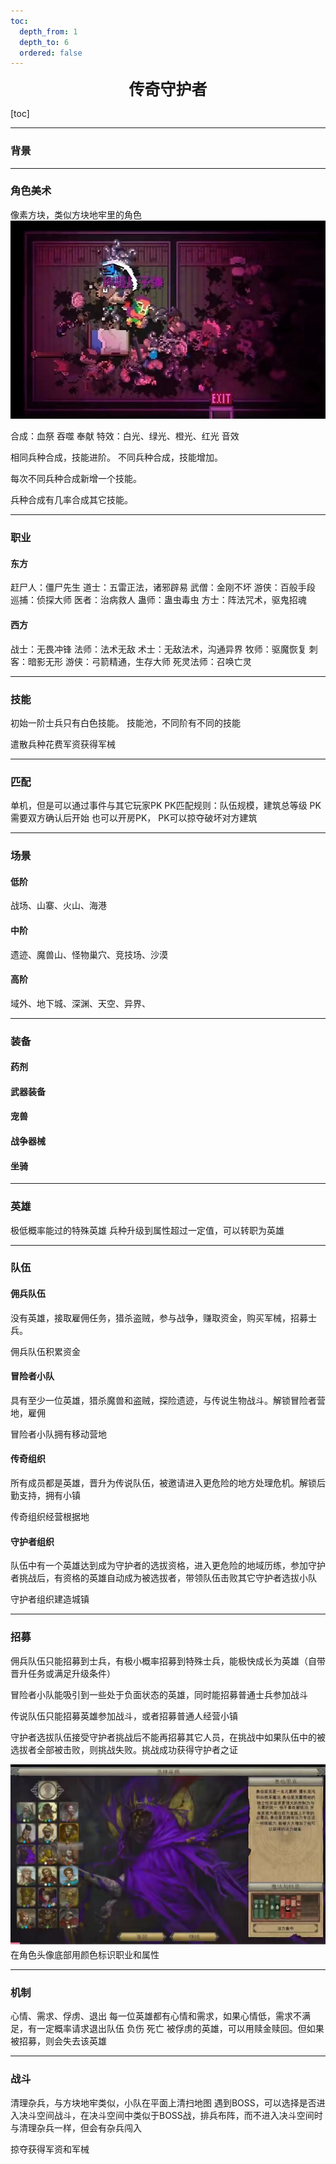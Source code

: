 ```yaml
---
toc:
  depth_from: 1
  depth_to: 6
  ordered: false 
---
```


<center style="font-weight:bold;font-size:25px;">传奇守护者</center>

[toc]

---
### 背景

---
### 角色美术
像素方块，类似方块地牢里的角色
![Alt text](ad1be0e40b91829f2f0f575fa97af31.jpg)

合成：血祭 吞噬 奉献
特效：白光、绿光、橙光、红光
音效

相同兵种合成，技能进阶。
不同兵种合成，技能增加。

每次不同兵种合成新增一个技能。

兵种合成有几率合成其它技能。

---
### 职业

#### 东方
赶尸人：僵尸先生
道士：五雷正法，诸邪辟易
武僧：金刚不坏
游侠：百般手段
巡捕：侦探大师
医者：治病救人
蛊师：蛊虫毒虫
方士：阵法咒术，驱鬼招魂

#### 西方
战士：无畏冲锋
法师：法术无敌
术士：无敌法术，沟通异界
牧师：驱魔恢复
刺客：暗影无形
游侠：弓箭精通，生存大师
死灵法师：召唤亡灵

---
### 技能

初始一阶士兵只有白色技能。
技能池，不同阶有不同的技能

遣散兵种花费军资获得军械

---
### 匹配
单机，但是可以通过事件与其它玩家PK
PK匹配规则：队伍规模，建筑总等级
PK需要双方确认后开始
也可以开房PK，
PK可以掠夺破坏对方建筑

---
### 场景
#### 低阶
战场、山寨、火山、海港
#### 中阶
遗迹、魔兽山、怪物巢穴、竞技场、沙漠
#### 高阶
域外、地下城、深渊、天空、异界、

---
### 装备
#### 药剂
#### 武器装备
#### 宠兽
#### 战争器械
#### 坐骑

---
### 英雄
极低概率能过的特殊英雄
兵种升级到属性超过一定值，可以转职为英雄

---
### 队伍
#### 佣兵队伍
没有英雄，接取雇佣任务，猎杀盗贼，参与战争，赚取资金，购买军械，招募士兵。

佣兵队伍积累资金

#### 冒险者小队
具有至少一位英雄，猎杀魔兽和盗贼，探险遗迹，与传说生物战斗。解锁冒险者营地，雇佣

冒险者小队拥有移动营地

#### 传奇组织
所有成员都是英雄，晋升为传说队伍，被邀请进入更危险的地方处理危机。解锁后勤支持，拥有小镇

传奇组织经营根据地

#### 守护者组织
队伍中有一个英雄达到成为守护者的选拔资格，进入更危险的地域历练，参加守护者挑战后，有资格的英雄自动成为被选拔者，带领队伍击败其它守护者选拔小队

守护者组织建造城镇

---
### 招募
佣兵队伍只能招募到士兵，有极小概率招募到特殊士兵，能极快成长为英雄（自带晋升任务或满足升级条件）

冒险者小队能吸引到一些处于负面状态的英雄，同时能招募普通士兵参加战斗

传说队伍只能招募英雄参加战斗，或者招募普通人经营小镇

守护者选拔队伍接受守护者挑战后不能再招募其它人员，在挑战中如果队伍中的被选拔者全部被击败，则挑战失败。挑战成功获得守护者之证

![Alt text](dc45075334a40392d4587e5dab9298e.jpg)
在角色头像底部用颜色标识职业和属性

---
### 机制
心情、需求、俘虏、退出
每一位英雄都有心情和需求，如果心情低，需求不满足，有一定概率请求退出队伍
负伤 死亡
被俘虏的英雄，可以用赎金赎回。但如果被招募，则会失去该英雄

---
### 战斗
清理杂兵，与方块地牢类似，小队在平面上清扫地图
遇到BOSS，可以选择是否进入决斗空间战斗，在决斗空间中类似于BOSS战，排兵布阵，而不进入决斗空间时与清理杂兵一样，但会有杂兵闯入

掠夺获得军资和军械